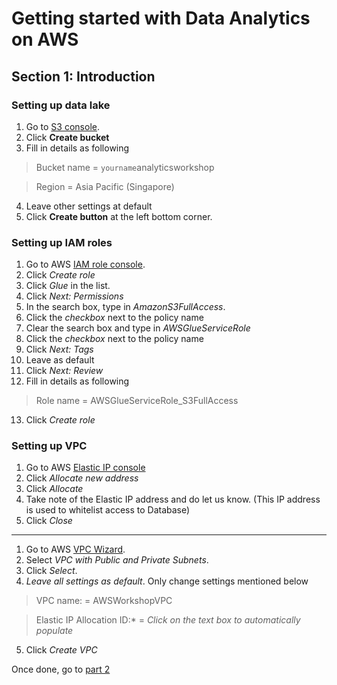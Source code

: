 # Getting started with Data Analytics on AWS

## Section 1: Introduction

### Setting up data lake
1. Go to [S3 console](https://s3.console.aws.amazon.com/s3/home?region=ap-southeast-1#).
1. Click **Create bucket**
1. Fill in details as following

>Bucket name = `yourname`analyticsworkshop

>Region = Asia Pacific (Singapore)

4. Leave other settings at default
5. Click **Create button** at the left bottom corner.

### Setting up IAM roles
1. Go to AWS [IAM role console](https://console.aws.amazon.com/iam/home?region=ap-southeast-1#/roles).
1. Click *_Create role_*
1. Click *_Glue_* in the list.
1. Click *_Next: Permissions_*
1. In the search box, type in *_AmazonS3FullAccess_*.
1. Click the *_checkbox_* next to the policy name
1. Clear the search box and type in *_AWSGlueServiceRole_*
1. Click the *_checkbox_* next to the policy name
1. Click *_Next: Tags_*
1. Leave as default
1. Click *_Next: Review_*
1. Fill in details as following

>Role name = AWSGlueServiceRole_S3FullAccess

13. Click *_Create role_*

### Setting up VPC
1. Go to AWS [Elastic IP console](https://ap-southeast-1.console.aws.amazon.com/vpc/home?region=ap-southeast-1#Addresses:sort=PublicIp)
2. Click *_Allocate new address_*
3. Click *_Allocate_*
4. Take note of the Elastic IP address and do let us know. (This IP address is used to whitelist access to Database)
5. Click *_Close_*
***
1. Go to AWS [VPC Wizard](https://ap-southeast-1.console.aws.amazon.com/vpc/home?region=ap-southeast-1#wizardSelector:).
2. Select *_VPC with Public and Private Subnets_*.
3. Click *_Select_*.
4. *_Leave all settings as default_*. Only change settings mentioned below

>VPC name: = AWSWorkshopVPC

>Elastic IP Allocation ID:* = *_Click on the text box to automatically populate_*

5. Click *_Create VPC_*

Once done, go to [part 2](https://github.com/RichardYeoRepo/ISVAnalytics/blob/master/part2)

